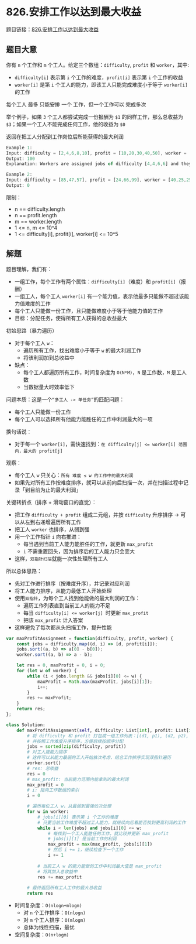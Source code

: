 # 826.安排工作以达到最大收益

题目链接：[826.安排工作以达到最大收益](https://leetcode.cn/problems/most-profit-assigning-work/)

## 题目大意

你有 `n` 个工作和 `m` 个工人。给定三个数组：`difficulty`, `profit` 和 `worker`，其中:
- `difficulty[i]` 表示第 `i` 个工作的难度，`profit[i]` 表示第 `i` 个工作的收益
- `worker[i]` 是第 `i` 个工人的能力，即该工人只能完成难度小于等于 `worker[i]` 的工作
  
每个工人 最多 只能安排 一个 工作，但一个工作可以 完成多次 

举个例子，如果 `3` 个工人都尝试完成一份报酬为 `$1` 的同样工作，那么总收益为 `$3`；如果一个工人不能完成任何工作，他的收益为 `$0` 

返回在把工人分配到工作岗位后所能获得的最大利润 

```js
Example 1:
Input: difficulty = [2,4,6,8,10], profit = [10,20,30,40,50], worker = [4,5,6,7]
Output: 100
Explanation: Workers are assigned jobs of difficulty [4,4,6,6] and they get a profit of [20,20,30,30] separately.

Example 2:
Input: difficulty = [85,47,57], profit = [24,66,99], worker = [40,25,25]
Output: 0
```

限制：
- n == difficulty.length
- n == profit.length
- m == worker.length
- 1 <= n, m <= 10^4
- 1 <= difficulty[i], profit[i], worker[i] <= 10^5

## 解题

题目理解，我们有：
- 一组工作，每个工作有两个属性：`difficulty[i]`（难度）和 `profit[i]`（报酬）
- 一组工人，每个工人 `worker[i]` 有一个能力值，表示他最多只能做不超过该能力值难度的工作
- 每个工人只能做一份工作，且只能做难度小于等于他能力值的工作
- 目标：分配任务，使得所有工人获得的总收益最大

初始思路（暴力遍历）
- 对于每个工人 `w`：
  - 遍历所有工作，找出难度小于等于 `w` 的最大利润工作
  - 将该利润加到总收益中
- 缺点：
  - 每个工人都遍历所有工作，时间复杂度为 `O(N*M)`，`N` 是工作数，`M` 是工人数
  - 当数据量大时效率低下

问题本质：这是一个`“多工人 -> 单任务”`的匹配问题：
- 每个工人只能做一份工作
- 每个工人可以选择所有他能力能胜任的工作中利润最大的一项

换句话说：
- 对于每一个 `worker[i]`，需快速找到：`在 difficulty[j] <= worker[i] 范围内，最大的 profit[j]`

观察：
- 每个工人 `w` 只关心：`所有 难度 ≤ w 的工作中的最大利润`
- 如果先对所有工作按难度排序，就可以从前向后扫描一次，并在扫描过程中记录「到目前为止的最大利润」

关键转折点（排序 + 滑动窗口的直觉）：
- 把工作 `difficulty + profit` 组成二元组，并按 `difficulty` 升序排序 → 可以从左到右递增遍历所有工作
- 把工人 `worker` 也排序，从弱到强
- 用一个工作指针 `i` 向右推进：
  - 每当遇到当前工人能力能胜任的工作，就更新 `max_profit`
  - `i` 不需重置回头，因为排序后的工人能力只会变大
- 这样，`双指针扫描`就能一次性处理所有工人

所以总体思路：
- 先对工作进行排序（按难度升序），并记录对应利润
- 将工人能力排序，从能力最低工人开始处理
- 使用`双指针`，为每个工人找到他能做的最大利润的工作：
  - 遍历工作列表直到当前工人的能力不足
  - 每当 `difficulty[i] <= worker[j] `时更新 `max_profit`
  - 把该 `max_profit` 计入答案
- 这样避免了每次都从头扫描工作，提升性能

```js
var maxProfitAssignment = function(difficulty, profit, worker) {
    const jobs = difficulty.map((d, i) => [d, profit[i]]);
    jobs.sort((a, b) => a[0] - b[0]);  
    worker.sort((a, b) => a - b);      

    let res = 0, maxProfit = 0, i = 0;
    for (let w of worker) {
        while (i < jobs.length && jobs[i][0] <= w) {
            maxProfit = Math.max(maxProfit, jobs[i][1]);
            i++;
        }
        res += maxProfit;
    }
    return res;
};
```
```python
class Solution:
    def maxProfitAssignment(self, difficulty: List[int], profit: List[int], worker: List[int]) -> int:
        # 将 difficulty 和 profit 打包成一组工作列表：[(d1, p1), (d2, p2), ...]
        # 并按照工作难度升序排序，方便后续按顺序分配
        jobs = sorted(zip(difficulty, profit))
        # 对工人按能力排序
        # 这样可以从能力最弱的工人开始依次考虑，结合工作排序实现双指针遍历
        worker.sort()
        # res: 总收益
        res = 0
        # max_profit: 当前能力范围内能拿到的最大利润
        max_profit = 0
        # i: 指向工作数组的索引
        i = 0

        # 遍历每位工人 w，从最弱到最强依次处理
        for w in worker:
            # jobs[i][0] 表示第 i 个工作的难度
            # 只要当前工作难度不超过工人能力，就继续向后看能否找到更高利润的工作
            while i < len(jobs) and jobs[i][0] <= w:
                # 每找到一个工人能胜任的工作，就比较并更新 max_profit
                # jobs[i][1] 是当前工作的利润
                max_profit = max(max_profit, jobs[i][1])
                # 然后 i += 1，继续检查下一个工作
                i += 1
            
            # 当前工人 w 的能力能做的工作中利润最大值是 max_profit
            # 将其加入总收益中
            res += max_profit 
        
        # 最终返回所有工人工作的最大总收益
        return res
```

- 时间复杂度：`O(nlogn+mlogm)`
  - 对 `n` 个工作排序：`O(nlogn)`
  - 对 `m` 个工人排序：`O(mlogm)`
  - 总体为线性扫描，最优
- 空间复杂度：`O(n+logm)`